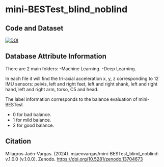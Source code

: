 # mini-BESTest_blind_noblind

## Code and Dataset
[![DOI](https://zenodo.org/badge/853126161.svg)](https://zenodo.org/doi/10.5281/zenodo.13704672)

## Database Attribute Information
There are 2 main folders:
-Machine Learning.
-Deep Learning.

In each file it will find the tri-axial acceleration x, y, z corresponding to 12 IMU sensors: pelvis, left and right feet, left and right shank, left and right hand, left and right arm, torso, C5 and head.

The label information corresponds to the balance evaluation of mini-BESTest
- 0 for bad balance.
- 1 for mild balance.
- 2 for good balance.

## Citation
Milagros Jaén-Vargas. (2024). mjaenvargas/mini-BESTest_blind_noblind: v.1.0.0 (v.1.0.0). Zenodo. https://doi.org/10.5281/zenodo.13704673
